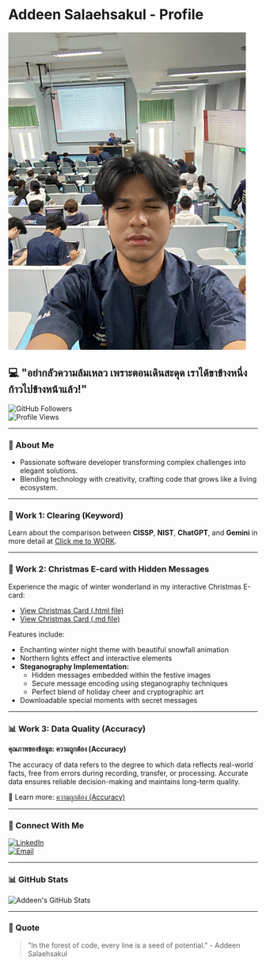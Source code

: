 # Addeen Salaehsakul - Profile

![Addeen's Photo](image/person1.jpeg)

## 💻 "อย่ากลัวความล้มเหลว เพราะตอนเดินสะดุด เราได้ขาข้างหนึ่งก้าวไปข้างหน้าแล้ว!"
![GitHub Followers](https://img.shields.io/github/followers/itzdeenzxx?style=social)  
![Profile Views](https://komarev.com/ghpvc/?username=itzdeenzxx&color=green)

---

### 🌿 About Me
- Passionate software developer transforming complex challenges into elegant solutions.
- Blending technology with creativity, crafting code that grows like a living ecosystem.

---

### 🔑 Work 1: Clearing (Keyword)
Learn about the comparison between **CISSP**, **NIST**, **ChatGPT**, and **Gemini** in more detail at [Click me to WORK](Clearing.md).

---

### 🎄 Work 2: Christmas E-card with Hidden Messages
Experience the magic of winter wonderland in my interactive Christmas E-card:
- [View Christmas Card (.html file)](Ecard2.html)
- [View Christmas Card (.md file)](Ecard_cristmas.md)

Features include:
- Enchanting winter night theme with beautiful snowfall animation
- Northern lights effect and interactive elements
- **Steganography Implementation:**
  - Hidden messages embedded within the festive images
  - Secure message encoding using steganography techniques
  - Perfect blend of holiday cheer and cryptographic art
- Downloadable special moments with secret messages

---

### 📊 Work 3: Data Quality (Accuracy)
**คุณภาพของข้อมูล: ความถูกต้อง (Accuracy)**  

The accuracy of data refers to the degree to which data reflects real-world facts, free from errors during recording, transfer, or processing. Accurate data ensures reliable decision-making and maintains long-term quality.  

🔗 Learn more: [ความถูกต้อง (Accuracy)](accuracy.md)

---

### 🌱 Connect With Me
[![LinkedIn](https://img.shields.io/badge/LinkedIn-Connect-blue?style=for-the-badge&logo=linkedin)](https://linkedin.com/in/addeen)  
[![Email](https://img.shields.io/badge/Email-Contact-red?style=for-the-badge&logo=gmail)](mailto:addeen.s@ku.th)

---

### 📊 GitHub Stats
![Addeen's GitHub Stats](https://github-readme-stats.vercel.app/api?username=itzdeenzxx&show_icons=true&theme=radical)

---

### 🌟 Quote
> "In the forest of code, every line is a seed of potential." - Addeen Salaehsakul
